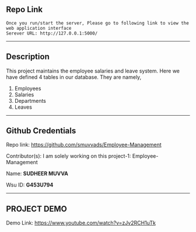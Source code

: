 ##  Repo Link 
    Once you run/start the server, Please go to following link to view the web application interface
    Serever URL: http://127.0.0.1:5000/
___

## Description
This project maintains the employee salaries and leave system. Here we have defined 4 tables in our database. They are namely,
1. Employees
2. Salaries
3. Departments
4. Leaves

___
## Github Credentials
Repo link: https://github.com/smuvvads/Employee-Management

Contributor(s):
I am solely working on this project-1: Employee-Management

Name: **SUDHEER MUVVA**

Wsu ID: **G453U794**
___
## PROJECT DEMO

Demo Link: https://www.youtube.com/watch?v=zJv2RCH1uTk

